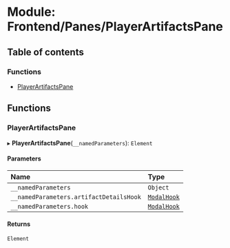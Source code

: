 # Module: Frontend/Panes/PlayerArtifactsPane

## Table of contents

### Functions

- [PlayerArtifactsPane](Frontend_Panes_PlayerArtifactsPane.md#playerartifactspane)

## Functions

### PlayerArtifactsPane

▸ **PlayerArtifactsPane**(`__namedParameters`): `Element`

#### Parameters

| Name                                    | Type                                                 |
| :-------------------------------------- | :--------------------------------------------------- |
| `__namedParameters`                     | `Object`                                             |
| `__namedParameters.artifactDetailsHook` | [`ModalHook`](Frontend_Views_ModalPane.md#modalhook) |
| `__namedParameters.hook`                | [`ModalHook`](Frontend_Views_ModalPane.md#modalhook) |

#### Returns

`Element`
